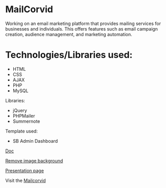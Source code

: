# MailCorvid
Working on an email marketing platform that provides mailing services for businesses and individuals. This offers features such as email campaign creation, audience management, and marketing automation.

# Technologies/Libraries used:
- HTML
- CSS
- AJAX
- PHP
- MySQL

Libraries:
- jQuery
- PHPMailer
- Summernote

Template used:
- SB Admin Dashboard

[Doc](https://docs.google.com/document/d/1f5jHvXBUzAhQesvGUSaZaMNQpuEFdWGIyyYCwUJki6U/edit#heading=h.e1x4s04k4w7a)

[Remove image background](https://www.remove.bg/)

[Presentation page](https://docs.google.com/presentation/d/1UoLx8TwU-ElV5p2gvRlxC1QhcPTSeVH7C9WogWi_BXQ/edit#slide=id.g2c62dba5049_0_48)


Visit the [Mailcorvid](mailcorvid.an-nur-info-tech.com)